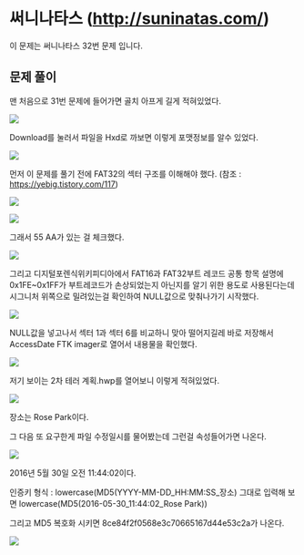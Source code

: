 # 써니나타스 (http://suninatas.com/)
이 문제는 써니나타스 32번 문제 입니다.

## 문제 풀이 
맨 처음으로 31번 문제에 들어가면 골치 아프게 길게 적혀있었다. <p>
![](./img/0001.jpg)

Download를 눌러서 파일을 Hxd로 까보면 이렇게 포맷정보를 알수 있었다. <p>
![](./img/0002.jpg)

먼저 이 문제를 풀기 전에 FAT32의 섹터 구조를 이해해야 했다. (참조 : https://yebig.tistory.com/117) <p>
![](./img/0010.jpg)<p>

![](./img/0011.jpg)

그래서 55 AA가 있는 걸 체크했다.<p>
![](./img/0003.jpg)

그리고 디지털포렌식위키피디아에서 FAT16과 FAT32부트 레코드 공통 항목 설명에 0x1FE~0x1FF가 부트레코드가 손상되었는지 아닌지를 알기 위한 용도로 사용된다는데 시그니처 위쪽으로 밀려있는걸 확인하여 NULL값으로 맞춰나가기 시작했다.<p>
![](./img/0004.jpg)

NULL값을 넣고나서 섹터 1과 섹터 6를 비교하니 맞아 떨어지길레 바로 저장해서 AccessDate FTK imager로 열어서 내용물을 확인했다.<p>
![](./img/0005.jpg)

저기 보이는 2차 테러 계획.hwp를 열어보니 이렇게 적혀있었다.<p>
![](./img/0006.jpg)

장소는 Rose Park이다.<p>

그 다음 또 요구한게 파일 수정일시를 물어봤는데 그런걸 속성들어가면 나온다.<p>
![](./img/0007.jpg)

2016년 5월 30일 오전 11:44:02이다.<p>

인증키 형식 : lowercase(MD5(YYYY-MM-DD_HH:MM:SS_장소)
그대로 입력해 보면 lowercase(MD5(2016-05-30_11:44:02_Rose Park)) <p>

그리고 MD5 복호화 시키면 8ce84f2f0568e3c70665167d44e53c2a가 나온다. <p>
![](./img/0009.jpg)


